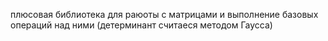 плюсовая библиотека для раюоты с матрицами и выполнение базовых операций над ними (детерминант считаеся методом Гаусса)

